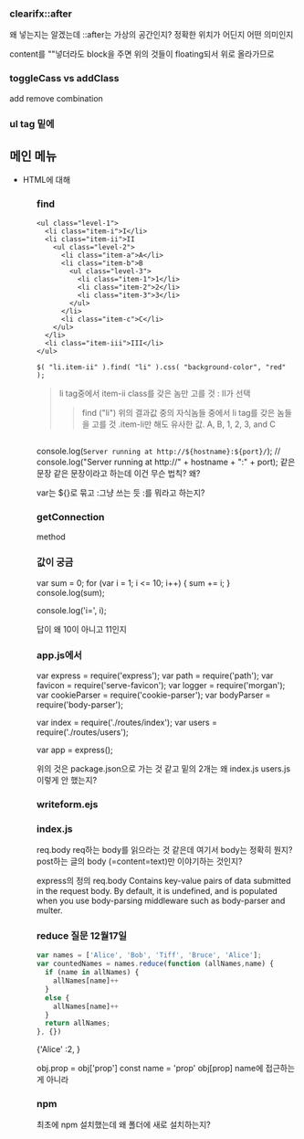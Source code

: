 ### clearifx::after
왜 넣는지는 알겠는데
::after는 가상의 공간인지? 정확한 위치가 어딘지 어떤 의미인지

content를 ""넣더라도 block을 주면 위의 것들이 floating되서 위로 올라가므로 

### toggleCass vs addClass
add remove combination

### ul tag 밑에
<h2 class="readable-hidden">메인 메뉴</h2>
        <ul class="main-menu">
          <li tabindex="0">
            <span>HTML에 대해</span>
            <ul class="sub-menu about-html">



### find
```
<ul class="level-1">
  <li class="item-i">I</li>
  <li class="item-ii">II
    <ul class="level-2">
      <li class="item-a">A</li>
      <li class="item-b">B
        <ul class="level-3">
          <li class="item-1">1</li>
          <li class="item-2">2</li>
          <li class="item-3">3</li>
        </ul>
      </li>
      <li class="item-c">C</li>
    </ul>
  </li>
  <li class="item-iii">III</li>
</ul>
```
```
$( "li.item-ii" ).find( "li" ).css( "background-color", "red" );
```

> li tag중에서 item-ii class를 갖은 놈만 고를 것 : II가 선택
>> find ("li") 위의 결과값 중의 자식놈들 중에서 li tag를 갖은 놈들을 고를 것
> .item-li만 해도 유사한 값. 
>>A, B, 1, 2, 3, and C

##
  console.log(`Server running at http://${hostname}:${port}/`);
  //   console.log("Server running at http://" + hostname + ":" + port); 같은 문장
  같은 문장이라고 하는데 이건 무슨 법칙? 왜?

  var는 ${}로 묶고 :그냥 쓰는 듯
  :를 뭐라고 하는지?


### getConnection
method




### 값이 궁금
var sum = 0;
for (var i = 1; i <= 10; i++) {
  sum += i;
}
console.log(sum);

console.log('i=', i);

답이 왜 10이 아니고 11인지



### app.js에서
var express = require('express');
var path = require('path');
var favicon = require('serve-favicon');
var logger = require('morgan');
var cookieParser = require('cookie-parser');
var bodyParser = require('body-parser');

var index = require('./routes/index');
var users = require('./routes/users');

var app = express();

위의 것은 package.json으로 가는 것 같고 밑의 2개는 왜 index.js users.js이렇게 안 했는지?


### writeform.ejs
<form action="/write" method="post">
    <!-- action과 method  이해 중요 -->


### index.js
req.body
req하는 body를 읽으라는 것 같은데 여기서 body는 정확히 뭔지? post하는 글의 body (=content=text)만 이야기하는 것인지?

express의 정의
req.body
Contains key-value pairs of data submitted in the request body. By default, it is undefined, and is populated when you use body-parsing middleware such as body-parser and multer.






### reduce 질문 12월17일
```js
var names = ['Alice', 'Bob', 'Tiff', 'Bruce', 'Alice'];
var countedNames = names.reduce(function (allNames,name) {
  if (name in allNames) {
    allNames[name]++
  }
  else {
    allNames[name]++
  }
  return allNames;
}, {})
```
{'Alice' :2, }

obj.prop = obj['prop']
const name = 'prop'
obj[prop] name에 접근하는게 아니라


### npm
최초에 npm 설치했는데 왜 폴더에 새로 설치하는지?